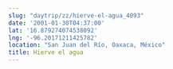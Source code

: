 ```yaml
---
slug: "daytrip/zz/hierve-el-agua_4093"
date: '2001-01-30T04:37:00'
lat: '16.879274074538092'
lng: '-96.20171211425782'
location: "San Juan del Río, Oaxaca, México"
title: Hierve el agua
---
```



